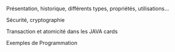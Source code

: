 
Présentation, historique, différents types, propriétés, utilisations…

Sécurité, cryptographie

Transaction et atomicité dans les JAVA cards

Exemples de Programmation

